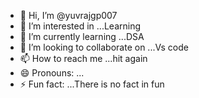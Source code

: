- 👋 Hi, I’m @yuvrajgp007
- 👀 I’m interested in ...Learning
- 🌱 I’m currently learning ...DSA
- 💞️ I’m looking to collaborate on ...Vs code
- 📫 How to reach me ...hit again
- 😄 Pronouns: ...
- ⚡ Fun fact: ...There is no fact in fun

<!---
yuvrajgp007/yuvrajgp007 is a ✨ special ✨ repository because its `README.md` (this file) appears on your GitHub profile.
You can click the Preview link to take a look at your changes.
--->
